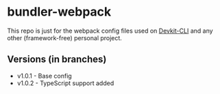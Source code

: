 # bundler-webpack

This repo is just for the webpack config files used on [Devkit-CLI](https://github.com/that-webdev-dude/devkit-cli) and any other (framework-free) personal project.

## Versions (in branches)

- v1.0.1 - Base config
- v1.0.2 - TypeScript support added
